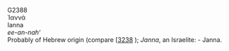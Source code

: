 <body>
  <p>G2388<br>  Ἰαννά  <br> Ianna  <br><i>ee-an-nah‘ </i><br>Probably of Hebrew origin (compare [<a href="h3238.htm">3238</a> ); <i>Janna</i>, an Israelite: - Janna.<br></p>
 </body>